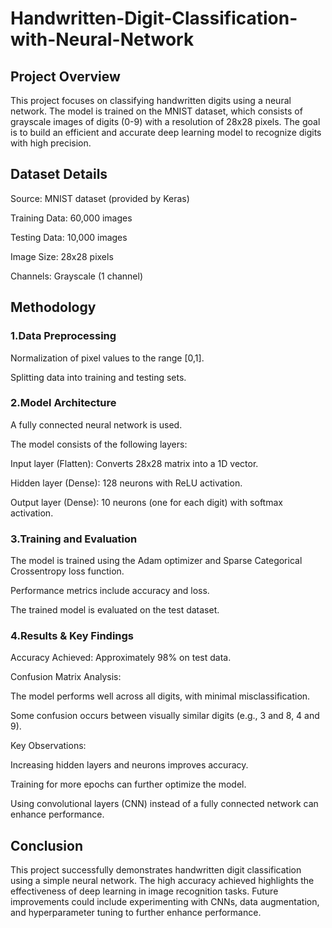 # Handwritten-Digit-Classification-with-Neural-Network


## Project Overview

This project focuses on classifying handwritten digits using a neural network. The model is trained on the MNIST dataset, which consists of grayscale images of digits (0-9) with a resolution of 28x28 pixels. The goal is to build an efficient and accurate deep learning model to recognize digits with high precision.


## Dataset Details

Source: MNIST dataset (provided by Keras)

Training Data: 60,000 images

Testing Data: 10,000 images

Image Size: 28x28 pixels

Channels: Grayscale (1 channel)


## Methodology

### 1.Data Preprocessing

Normalization of pixel values to the range [0,1].

Splitting data into training and testing sets.

### 2.Model Architecture

A fully connected neural network is used.

The model consists of the following layers:

Input layer (Flatten): Converts 28x28 matrix into a 1D vector.

Hidden layer (Dense): 128 neurons with ReLU activation.

Output layer (Dense): 10 neurons (one for each digit) with softmax activation.

### 3.Training and Evaluation

The model is trained using the Adam optimizer and Sparse Categorical Crossentropy loss function.

Performance metrics include accuracy and loss.

The trained model is evaluated on the test dataset.

### 4.Results & Key Findings

Accuracy Achieved: Approximately 98% on test data.

Confusion Matrix Analysis:

The model performs well across all digits, with minimal misclassification.

Some confusion occurs between visually similar digits (e.g., 3 and 8, 4 and 9).

Key Observations:

Increasing hidden layers and neurons improves accuracy.

Training for more epochs can further optimize the model.

Using convolutional layers (CNN) instead of a fully connected network can enhance performance.

## Conclusion

This project successfully demonstrates handwritten digit classification using a simple neural network. The high accuracy achieved highlights the effectiveness of deep learning in image recognition tasks. Future improvements could include experimenting with CNNs, data augmentation, and hyperparameter tuning to further enhance performance.
